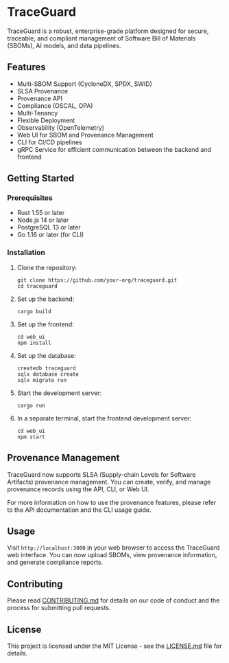 # TraceGuard

TraceGuard is a robust, enterprise-grade platform designed for secure, traceable, and compliant management of Software Bill of Materials (SBOMs), AI models, and data pipelines.

## Features

- Multi-SBOM Support (CycloneDX, SPDX, SWID)
- SLSA Provenance
- Provenance API
- Compliance (OSCAL, OPA)
- Multi-Tenancy
- Flexible Deployment
- Observability (OpenTelemetry)
- Web UI for SBOM and Provenance Management
- CLI for CI/CD pipelines
- gRPC Service for efficient communication between the backend and frontend

## Getting Started

### Prerequisites

- Rust 1.55 or later
- Node.js 14 or later
- PostgreSQL 13 or later
- Go 1.16 or later (for CLI)

### Installation

1. Clone the repository:
   ```
   git clone https://github.com/your-org/traceguard.git
   cd traceguard
   ```

2. Set up the backend:
   ```
   cargo build
   ```

3. Set up the frontend:
   ```
   cd web_ui
   npm install
   ```

4. Set up the database:
   ```
   createdb traceguard
   sqlx database create
   sqlx migrate run
   ```

5. Start the development server:
   ```
   cargo run
   ```

6. In a separate terminal, start the frontend development server:
   ```
   cd web_ui
   npm start
   ```

## Provenance Management

TraceGuard now supports SLSA (Supply-chain Levels for Software Artifacts) provenance management. You can create, verify, and manage provenance records using the API, CLI, or Web UI.

For more information on how to use the provenance features, please refer to the API documentation and the CLI usage guide.

## Usage

Visit `http://localhost:3000` in your web browser to access the TraceGuard web interface. You can now upload SBOMs, view provenance information, and generate compliance reports.

## Contributing

Please read [CONTRIBUTING.md](CONTRIBUTING.md) for details on our code of conduct and the process for submitting pull requests.

## License

This project is licensed under the MIT License - see the [LICENSE.md](LICENSE.md) file for details.